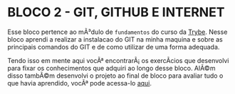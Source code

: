 # BLOCO 2 - GIT, GITHUB E INTERNET

Esse bloco pertence ao mÃ³dulo de `fundamentos` do curso da [Trybe](https://www.betrybe.com/). Nesse bloco aprendi a realizar a instalacao do GIT na minha maquina e sobre as principais comandos do GIT e de como utilizar de uma forma adequada.

Tendo isso em mente aqui vocÃª encontrarÃ¡ os exercÃ­cios que desenvolvi para fixar os conhecimentos que adquiri ao longo desse bloco. AlÃ©m disso tambÃ©m desenvolvi o projeto ao final de bloco para avaliar tudo o que havia aprendido, vocÃª pode acessa-lo [aqui](linkProjetoDoBloco).
